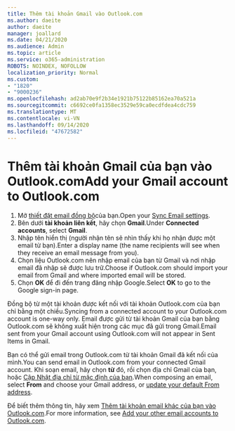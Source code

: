 ```yaml
---
title: Thêm tài khoản Gmail vào Outlook.com
ms.author: daeite
author: daeite
manager: joallard
ms.date: 04/21/2020
ms.audience: Admin
ms.topic: article
ms.service: o365-administration
ROBOTS: NOINDEX, NOFOLLOW
localization_priority: Normal
ms.custom:
- "1820"
- "9000236"
ms.openlocfilehash: ad2ab70e9f2b34e1921b75122b85162ea70a521a
ms.sourcegitcommit: c6692ce0fa1358ec3529e59ca0ecdfdea4cdc759
ms.translationtype: MT
ms.contentlocale: vi-VN
ms.lasthandoff: 09/14/2020
ms.locfileid: "47672582"
---
```

# <a name="add-your-gmail-account-to-outlookcom"></a><span data-ttu-id="56143-102">Thêm tài khoản Gmail của bạn vào Outlook.com</span><span class="sxs-lookup"><span data-stu-id="56143-102">Add your Gmail account to Outlook.com</span></span>

1. <span data-ttu-id="56143-103">Mở [thiết đặt email đồng bộ](https://go.microsoft.com/fwlink/?linkid=875264)của bạn.</span><span class="sxs-lookup"><span data-stu-id="56143-103">Open your [Sync Email settings](https://go.microsoft.com/fwlink/?linkid=875264).</span></span>
2. <span data-ttu-id="56143-104">Bên dưới **tài khoản liên kết**, hãy chọn **Gmail**.</span><span class="sxs-lookup"><span data-stu-id="56143-104">Under **Connected accounts**, select **Gmail**.</span></span>
3. <span data-ttu-id="56143-105">Nhập tên hiển thị (người nhận tên sẽ nhìn thấy khi họ nhận được một email từ bạn).</span><span class="sxs-lookup"><span data-stu-id="56143-105">Enter a display name (the name recipients will see when they receive an email message from you).</span></span>
4. <span data-ttu-id="56143-106">Chọn liệu Outlook.com nên nhập email của bạn từ Gmail và nơi nhập email đã nhập sẽ được lưu trữ.</span><span class="sxs-lookup"><span data-stu-id="56143-106">Choose if Outlook.com should import your email from Gmail and where imported email will be stored.</span></span>
5. <span data-ttu-id="56143-107">Chọn **OK** để đi đến trang đăng nhập Google.</span><span class="sxs-lookup"><span data-stu-id="56143-107">Select **OK** to go to the Google sign-in page.</span></span>

<span data-ttu-id="56143-108">Đồng bộ từ một tài khoản được kết nối với tài khoản Outlook.com của bạn chỉ bằng một chiều.</span><span class="sxs-lookup"><span data-stu-id="56143-108">Syncing from a connected account to your Outlook.com account is one-way only.</span></span> <span data-ttu-id="56143-109">Email được gửi từ tài khoản Gmail của bạn bằng Outlook.com sẽ không xuất hiện trong các mục đã gửi trong Gmail.</span><span class="sxs-lookup"><span data-stu-id="56143-109">Email sent from your Gmail account using Outlook.com will not appear in Sent Items in Gmail.</span></span>

<span data-ttu-id="56143-110">Bạn có thể gửi email trong Outlook.com từ tài khoản Gmail đã kết nối của mình.</span><span class="sxs-lookup"><span data-stu-id="56143-110">You can send email in Outlook.com from your connected Gmail account.</span></span> <span data-ttu-id="56143-111">Khi soạn email, hãy chọn **từ** đó, rồi chọn địa chỉ Gmail của bạn, hoặc [Cập Nhật địa chỉ từ mặc định của bạn](https://go.microsoft.com/fwlink/?linkid=875264).</span><span class="sxs-lookup"><span data-stu-id="56143-111">When composing an email, select **From** and choose your Gmail address, or [update your default From address](https://go.microsoft.com/fwlink/?linkid=875264).</span></span>

<span data-ttu-id="56143-112">Để biết thêm thông tin, hãy xem [Thêm tài khoản email khác của bạn vào Outlook.com](https://support.office.com/article/c5224df4-5885-4e79-91ba-523aa743f0ba?wt.mc_id=Office_Outlook_com_Alchemy).</span><span class="sxs-lookup"><span data-stu-id="56143-112">For more information, see [Add your other email accounts to Outlook.com](https://support.office.com/article/c5224df4-5885-4e79-91ba-523aa743f0ba?wt.mc_id=Office_Outlook_com_Alchemy).</span></span>